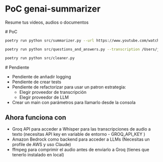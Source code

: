 # PoC genai-summarizer
Resume tus videos, audios o documentos


# PoC
```bash
poetry run python src/summarizer.py --url https://www.youtube.com/watch\?v\=w3Q-_i6KSH4

poetry run python src/questions_and_answers.py --transcription /Users/jorge.castro/mordor/personal/genai-summarizer/src/tmp/tmpq9onuqty.txt --question "Crea una lista con los juegos"

poetry run python src/cleaner.py 
```
# Pendiente
- Pendiente de anñadir logging
- Pendiente de crear tests
- Pendiente de refactorizar para usar un patron estrategia:
    - Elegir proveedor de transcripción
    - Elegir proveedor de LLM
- Crear un main con parámetros para llamarlo desde la consola

## Ahora funciona con
- Groq API para acceder a Whisper para las transcripciones de audio a texto (necesitas API key en variable de entorno - GROQ_API_KEY )
- Amazon Bedrock como backend para acceder a LLMs (Necesitas un profile de AWS y uso Claude) 
- ffmpeg para comprimir el audio antes de enviarlo a Groq (tienes que tenerlo instalado en local)
